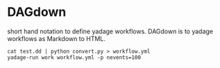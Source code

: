 # DAGdown

short hand notation to define yadage workflows. DAGdown is to yadage workflows as Markdown to HTML.


    cat test.dd | python convert.py > workflow.yml
    yadage-run work workflow.yml -p nevents=100
